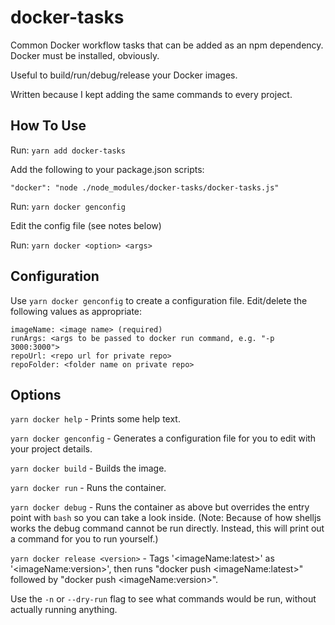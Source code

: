 # docker-tasks

Common Docker workflow tasks that can be added as an npm dependency. Docker must be installed, obviously.

Useful to build/run/debug/release your Docker images.

Written because I kept adding the same commands to every project.

## How To Use

Run: `yarn add docker-tasks`

Add the following to your package.json scripts:

`"docker": "node ./node_modules/docker-tasks/docker-tasks.js"`

Run: `yarn docker genconfig`

Edit the config file (see notes below)

Run: `yarn docker <option> <args>`

## Configuration

Use `yarn docker genconfig` to create a configuration file. Edit/delete the following values as appropriate:

```
imageName: <image name> (required)
runArgs: <args to be passed to docker run command, e.g. "-p 3000:3000">
repoUrl: <repo url for private repo>
repoFolder: <folder name on private repo>
```

## Options

`yarn docker help` - Prints some help text.

`yarn docker genconfig` - Generates a configuration file for you to edit with your project details.

`yarn docker build` - Builds the image.

`yarn docker run` - Runs the container.

`yarn docker debug` - Runs the container as above but overrides the entry point with `bash` so you can take a look inside. (Note: Because of how shelljs works the debug command cannot be run directly. Instead, this will print out a command for you to run yourself.)

`yarn docker release <version>` - Tags '&lt;imageName:latest&gt;' as '&lt;imageName:version&gt;', then runs "docker push &lt;imageName:latest&gt;" followed by "docker push &lt;imageName:version&gt;".

Use the `-n` or `--dry-run` flag to see what commands would be run, without actually running anything.
